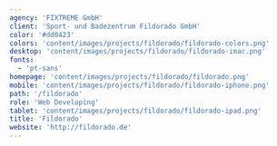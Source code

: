 ```yaml
---
agency: 'FIXTREME GmbH'
client: 'Sport- und Badezentrum Fildorado GmbH'
color: '#dd0423'
colors: 'content/images/projects/fildorado/fildorado-colors.png'
desktop: 'content/images/projects/fildorado/fildorado-imac.png'
fonts:
  - 'pt-sans'
homepage: 'content/images/projects/fildorado/fildorado.png'
mobile: 'content/images/projects/fildorado/fildorado-iphone.png'
path: '/fildorado'
role: 'Web Developing'
tablet: 'content/images/projects/fildorado/fildorado-ipad.png'
title: 'Fildorado'
website: 'http://fildorado.de'
---
```

